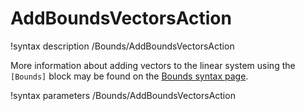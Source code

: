 # AddBoundsVectorsAction

!syntax description /Bounds/AddBoundsVectorsAction

More information about adding vectors to the linear system using the `[Bounds]` block
may be found on the [Bounds syntax page](syntax/Bounds/index.md).

!syntax parameters /Bounds/AddBoundsVectorsAction
